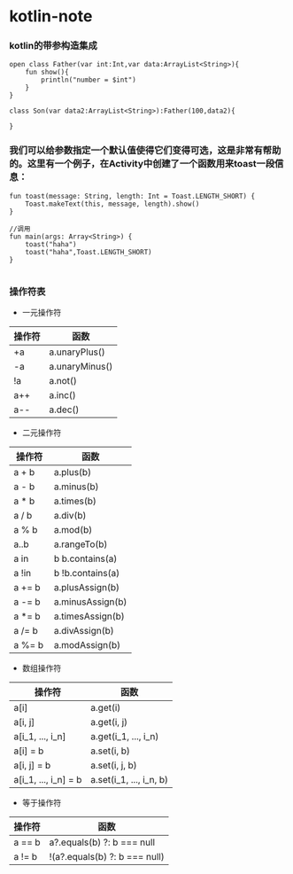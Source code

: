 # kotlin-note
### kotlin的带参构造集成
```
open class Father(var int:Int,var data:ArrayList<String>){
    fun show(){
        println("number = $int")
    }
}

class Son(var data2:ArrayList<String>):Father(100,data2){

}
```

### 我们可以给参数指定一个默认值使得它们变得可选，这是非常有帮助的。这里有一个例子，在Activity中创建了一个函数用来toast一段信息：
```
fun toast(message: String, length: Int = Toast.LENGTH_SHORT) {
    Toast.makeText(this, message, length).show()
}

//调用
fun main(args: Array<String>) {
    toast("haha")
    toast("haha",Toast.LENGTH_SHORT)
}
  
```
### 操作符表
* 一元操作符

操作符 | 函数
---- | ---
+a | a.unaryPlus()
-a | a.unaryMinus()
!a | a.not()
a++ | a.inc()
a-- | a.dec()
* 二元操作符

操作符 | 函数
---- | ---
a + b | a.plus(b)
a - b | a.minus(b)
a * b | a.times(b)
a / b | a.div(b)
a % b | a.mod(b)
a..b | a.rangeTo(b)
a in | b b.contains(a)
a !in | b !b.contains(a)
a += b | a.plusAssign(b)
a -= b | a.minusAssign(b)
a *= b  | a.timesAssign(b)
a /= b | a.divAssign(b)
a %= b | a.modAssign(b)

* 数组操作符

操作符 | 函数
---- | ---
a[i] | a.get(i)
a[i, j] | a.get(i, j)
a[i_1, ..., i_n] | a.get(i_1, ..., i_n)
a[i] = b | a.set(i, b)
a[i, j] = b | a.set(i, j, b)
a[i_1, ..., i_n] = b | a.set(i_1, ..., i_n, b)

* 等于操作符

操作符 | 函数
---- | ---
a == b | a?.equals(b) ?: b === null
a != b | !(a?.equals(b) ?: b === null)
